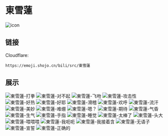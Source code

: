 # 東雪蓮
![icon](https://emoji.shojo.cn/bili/src/東雪蓮/icon.png)
## 链接
Cloudflare:
```
https://emoji.shojo.cn/bili/src/東雪蓮
```
## 展示
![東雪蓮-打拳](https://emoji.shojo.cn/bili/src/東雪蓮/東雪蓮-打拳.png)
![東雪蓮-对不起](https://emoji.shojo.cn/bili/src/東雪蓮/東雪蓮-对不起.png)
![東雪蓮-飞吻](https://emoji.shojo.cn/bili/src/東雪蓮/東雪蓮-飞吻.png)
![東雪蓮-攻击性](https://emoji.shojo.cn/bili/src/東雪蓮/東雪蓮-攻击性.png)
![東雪蓮-好热](https://emoji.shojo.cn/bili/src/東雪蓮/東雪蓮-好热.png)
![東雪蓮-好耶](https://emoji.shojo.cn/bili/src/東雪蓮/東雪蓮-好耶.png)
![東雪蓮-滑稽](https://emoji.shojo.cn/bili/src/東雪蓮/東雪蓮-滑稽.png)
![東雪蓮-欢呼](https://emoji.shojo.cn/bili/src/東雪蓮/東雪蓮-欢呼.png)
![東雪蓮-流汗](https://emoji.shojo.cn/bili/src/東雪蓮/東雪蓮-流汗.png)
![東雪蓮-美妙](https://emoji.shojo.cn/bili/src/東雪蓮/東雪蓮-美妙.png)
![東雪蓮-难绷](https://emoji.shojo.cn/bili/src/東雪蓮/東雪蓮-难绷.png)
![東雪蓮-嗯？](https://emoji.shojo.cn/bili/src/東雪蓮/東雪蓮-嗯？.png)
![東雪蓮-期待](https://emoji.shojo.cn/bili/src/東雪蓮/東雪蓮-期待.png)
![東雪蓮-气昏](https://emoji.shojo.cn/bili/src/東雪蓮/東雪蓮-气昏.png)
![東雪蓮-生气](https://emoji.shojo.cn/bili/src/東雪蓮/東雪蓮-生气.png)
![東雪蓮-手指](https://emoji.shojo.cn/bili/src/東雪蓮/東雪蓮-手指.png)
![東雪蓮-睡觉](https://emoji.shojo.cn/bili/src/東雪蓮/東雪蓮-睡觉.png)
![東雪蓮-太棒了](https://emoji.shojo.cn/bili/src/東雪蓮/東雪蓮-太棒了.png)
![東雪蓮-头大](https://emoji.shojo.cn/bili/src/東雪蓮/東雪蓮-头大.png)
![東雪蓮-喂喂喂](https://emoji.shojo.cn/bili/src/東雪蓮/東雪蓮-喂喂喂.png)
![東雪蓮-我呃呃](https://emoji.shojo.cn/bili/src/東雪蓮/東雪蓮-我呃呃.png)
![東雪蓮-我接着含](https://emoji.shojo.cn/bili/src/東雪蓮/東雪蓮-我接着含.png)
![東雪蓮-无语子](https://emoji.shojo.cn/bili/src/東雪蓮/東雪蓮-无语子.png)
![東雪蓮-宣誓](https://emoji.shojo.cn/bili/src/東雪蓮/東雪蓮-宣誓.png)
![東雪蓮-正确的](https://emoji.shojo.cn/bili/src/東雪蓮/東雪蓮-正确的.png)
